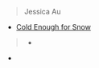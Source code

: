 > Jessica Au
- [Cold Enough for Snow](https://www.sbs.com.au/language/chinese/zh-hant/article/jessica-au-works-part-time-at-a-library-shes-just-won-80-000-for-this-book/af8mzu54f) 

> -                     
- []()
